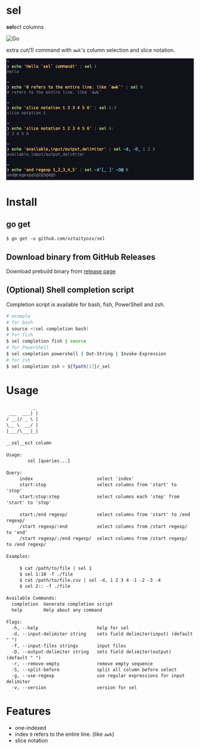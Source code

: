 # sel
**sel**ect columns  

![Go](https://github.com/xztaityozx/sel/workflows/Go/badge.svg)

extra _cut(1)_ command with `awk`'s column selection and slice notation.

![example](./img/example.png)

# Install
## go get
```
$ go get -u github.com/xztaityozx/sel
```

## Download binary from GitHub Releases
Download prebuild binary from [release page](https://github.com/xztaityozx/sel/releases)


## (Optional) Shell completion script
Completion script is available for bash, fish, PowerShell and zsh.

```sh
# example
# for bash
$ source <(sel completion bash)
# for fish
$ sel completion fish | source
# for PowerShell
$ sel completion powershell | Out-String | Invoke-Expression
# for zsh
$ sel completion zsh > ${fpath[1]}/_sel
```

# Usage

```
          _
 ___  ___| |
/ __|/ _ \ |
\__ \  __/ |
|___/\___|_|

__sel__ect column

Usage:
        sel [queries...]

Query:
     index                        select 'index'
     start:stop                   select columns from 'start' to 'stop'
     start:stop:step              select columns each 'step' from 'start' to 'stop'

     start:/end regexp/           select columns from 'start' to /end regexp/
     /start regexp/:end           select columns from /start regexp/ to 'end'
     /start regexp/:/end regexp/  select columns from /start regexp/ to /end regexp/

Examples:

     $ cat /path/to/file | sel 1
     $ sel 1:10 -f ./file
     $ cat /path/to/file.csv | sel -d, 1 2 3 4 -1 -2 -3 -4
     $ sel 2:: -f ./file

Available Commands:
  completion  Generate completion script
  help        Help about any command

Flags:
  -h, --help                      help for sel
  -d, --input-delimiter string    sets field delimiter(input) (default " ")
  -f, --input-files strings       input files
  -D, --output-delimiter string   sets field delimiter(output) (default " ")
  -r, --remove-empty              remove empty sequence
  -S, --split-before              split all column before select
  -g, --use-regexp                use regular expressions for input delimiter
  -v, --version                   version for sel
```

# Features
- one-indexed
- index `0` refers to the entire line. (like `awk`)
- slice notation
